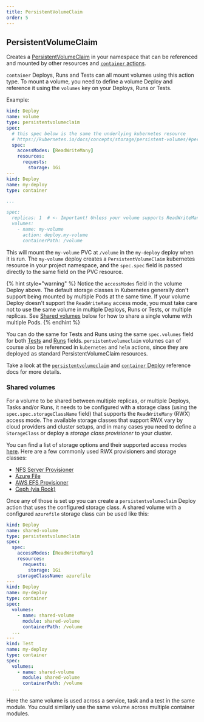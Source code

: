 ```yaml
---
title: PersistentVolumeClaim
order: 5
---
```


## PersistentVolumeClaim

Creates a [PersistentVolumeClaim](https://kubernetes.io/docs/concepts/storage/persistent-volumes/#persistentvolumeclaims) in your namespace
that can be referenced and mounted by other resources and [`container` actions](./container.md).

`container` Deploys, Runs and Tests can all mount volumes using this action type. To mount a volume, you need to define a volume Deploy
and reference it using the `volumes` key on your Deploys, Runs or Tests.

Example:

```yaml
kind: Deploy
name: volume
type: persistentvolumeclaim
spec:
  # this spec below is the same the underlying kubernetes resource
  # https://kubernetes.io/docs/concepts/storage/persistent-volumes/#persistentvolumeclaims
  spec:
    accessModes: [ReadWriteMany]
    resources:
      requests:
        storage: 1Gi
---
kind: Deploy
name: my-deploy
type: container

...

spec:
  replicas: 1  # <- Important! Unless your volume supports ReadWriteMany, you can't run multiple replicas with it
  volumes:
    - name: my-volume
      action: deploy.my-volume
      containerPath: /volume

```

This will mount the `my-volume` PVC at `/volume` in the `my-deploy` deploy when it is run. The `my-volume` deploy creates a `PersistentVolumeClaim` kubernetes resource in your project namespace, and the `spec.spec` field is passed directly to the same field on the PVC resource.

{% hint style="warning" %}
Notice the `accessModes` field in the volume Deploy above. The default storage classes in Kubernetes generally don't support being mounted by multiple Pods at the same time. If your volume Deploy doesn't support the `ReadWriteMany` access mode, you must take care not to use the same volume in multiple Deploys, Runs or Tests, or multiple replicas. See [Shared volumes](#shared-volumes) below for how to share a single volume with multiple Pods.
{% endhint %}

You can do the same for Tests and Runs using the same `spec.volumes` field for both [Tests](../../reference/action-types/Test/container.md#specvolumes) and [Runs](../../reference/action-types/Run/container.md#specvolumes) fields. `persistentvolumeclaim` volumes can of course also be referenced in `kubernetes` and
`helm` actions, since they are deployed as standard PersistentVolumeClaim resources.

Take a look at the [`persistentvolumeclaim`](../../reference/action-types/Deploy/persistentvolumeclaim.md) and [`container` Deploy](../../reference/action-types/Deploy/container.md#servicesvolumes) reference docs for more details.

### Shared volumes

For a volume to be shared between multiple replicas, or multiple Deploys, Tasks and/or Runs, it needs to be configured with a storage class (using the `spec.spec.storageClassName` field) that supports the `ReadWriteMany` (RWX) access mode. The available storage classes that support RWX vary by cloud providers and cluster setups, and in many cases you need to define a `StorageClass` or deploy a _storage class provisioner_ to your cluster.

You can find a list of storage options and their supported access modes [here](https://kubernetes.io/docs/concepts/storage/persistent-volumes/#access-modes). Here are a few commonly used RWX provisioners and storage classes:

* [NFS Server Provisioner](https://github.com/helm/charts/tree/master/stable/nfs-server-provisioner)
* [Azure File](https://docs.microsoft.com/en-us/azure/aks/azure-files-dynamic-pv)
* [AWS EFS Provisioner](https://github.com/helm/charts/tree/master/stable/efs-provisioner)
* [Ceph (via Rook)](https://rook.io/docs/rook/v1.2/ceph-filesystem.html)

Once any of those is set up you can create a `persistentvolumeclaim` Deploy action that uses the configured storage class.
A shared volume with a configured `azurefile` storage class can be used like this:

```yaml
kind: Deploy
name: shared-volume
type: persistentvolumeclaim
spec:
  spec:
    accessModes: [ReadWriteMany]
    resources:
      requests:
        storage: 1Gi
    storageClassName: azurefile
---
kind: Deploy
name: my-deploy
type: container
spec:
  volumes:
    - name: shared-volume
      module: shared-volume
      containerPath: /volume
  ...
---
kind: Test
name: my-deploy
type: container
spec:
  volumes:
    - name: shared-volume
      module: shared-volume
      containerPath: /volume
  ...
```

Here the same volume is used across a service, task and a test in the same module. You could similarly use the same volume across multiple container modules.
